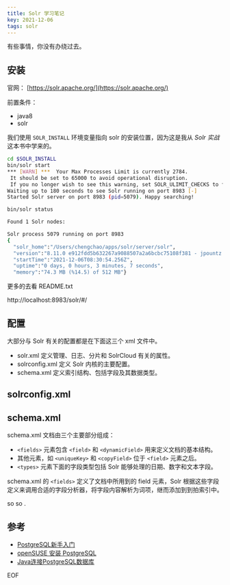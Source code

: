 ```yaml
---
title: Solr 学习笔记
key: 2021-12-06
tags: solr
---
```


有些事情，你没有办绕过去。

<!--more-->

## 安装

官网： [https://solr.apache.org/](https://solr.apache.org/)

前置条件： 

- java8
- solr

我们使用 `SOLR_INSTALL` 环境变量指向 solr 的安装位置，因为这是我从 *Solr 实战*这本书中学来的。

```bash
cd $SOLR_INSTALL
bin/solr start
*** [WARN] ***  Your Max Processes Limit is currently 2784. 
 It should be set to 65000 to avoid operational disruption. 
 If you no longer wish to see this warning, set SOLR_ULIMIT_CHECKS to false in your profile or solr.in.sh
Waiting up to 180 seconds to see Solr running on port 8983 [-]  
Started Solr server on port 8983 (pid=5079). Happy searching!

bin/solr status

Found 1 Solr nodes: 

Solr process 5079 running on port 8983
{
  "solr_home":"/Users/chengchao/apps/solr/server/solr",
  "version":"8.11.0 e912fdd5b632267a9088507a2a6bcbc75108f381 - jpountz - 2021-11-09 14:08:51",
  "startTime":"2021-12-06T08:30:54.256Z",
  "uptime":"0 days, 0 hours, 3 minutes, 7 seconds",
  "memory":"74.3 MB (%14.5) of 512 MB"}


```



更多的去看 README.txt 

http://localhost:8983/solr/#/



## 配置

大部分与 Solr 有关的配置都是在下面这三个 xml 文件中。

- solr.xml 定义管理、日志、分片和 SolrCloud 有关的属性。
- solrconfig.xml 定义 Solr 内核的主要配置。
- schema.xml 定义索引结构、包括字段及其数据类型。

## solrconfig.xml



## schema.xml

schema.xml 文档由三个主要部分组成：

- `<fields>` 元素包含 `<field>` 和 `<dynamicField>` 用来定义文档的基本结构。
- 其他元素，如 `<uniqueKey>` 和 `<copyField>` 位于 `<field>` 元素之后。
- `<types>` 元素下面的字段类型包括 Solr 能够处理的日期、数字和文本字段。

schema.xml 的 `<fields>` 定义了文档中所用到的 field 元素，Solr 根据这些字段定义来调用合适的字段分析器，将字段内容解析为词项，继而添加到到拍索引中。



so so .

## 参考

- [PostgreSQL新手入门](http://www.ruanyifeng.com/blog/2013/12/getting_started_with_postgresql.html)
- [openSUSE 安装 PostgreSQL](https://segmentfault.com/a/1190000010032424)
- [Java连接PostgreSQL数据库](https://www.yiibai.com/postgresql/postgresql_java.html)

EOF

